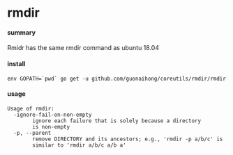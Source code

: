 # rmdir

#### summary
Rmidr has the same rmdir command as ubuntu 18.04

#### install
```
env GOPATH=`pwd` go get -u github.com/guonaihong/coreutils/rmdir/rmdir
```

#### usage
```console
Usage of rmdir:
  -ignore-fail-on-non-empty
    	ignore each failure that is solely because a directory
    	is non-empty
  -p, --parent
    	remove DIRECTORY and its ancestors; e.g., 'rmdir -p a/b/c' is
    	similar to 'rmdir a/b/c a/b a'
```
